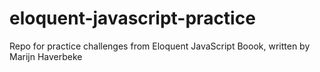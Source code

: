# eloquent-javascript-practice
Repo for practice challenges from Eloquent JavaScript Boook, written by Marijn Haverbeke
